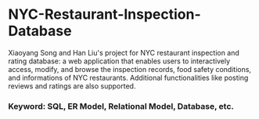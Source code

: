 # NYC-Restaurant-Inspection-Database

Xiaoyang Song and Han Liu's project for NYC restaurant inspection and rating database: a web application that enables users to interactively access, modify, and browse the inspection records, food safety conditions, and informations of NYC restaurants. Additional functionalities like posting reviews and ratings are also supported.


### Keyword: SQL, ER Model, Relational Model, Database, etc.
